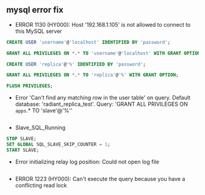 ## mysql error fix


* ERROR 1130 (HY000): Host '192.168.1.105' is not allowed to connect to this MySQL server

```sql
CREATE USER 'username'@'localhost' IDENTIFIED BY 'password';

GRANT ALL PRIVILEGES ON *.* TO 'username'@'localhost' WITH GRANT OPTION;

CREATE USER 'replica'@'%' IDENTIFIED BY 'password';

GRANT ALL PRIVILEGES ON *.* TO 'replica'@'%' WITH GRANT OPTION;

FLUSH PRIVILEGES;
```

* Error 'Can't find any matching row in the user table' on query. Default database: 'radiant_replica_test'. Query: 'GRANT ALL PRIVILEGES ON `apps`.* TO 'slave'@'%''

```sql

```

* Slave_SQL_Running

```sql
STOP SLAVE;
SET GLOBAL SQL_SLAVE_SKIP_COUNTER = 1; 
START SLAVE;
```

* Error initializing relay log position: Could not open log file
```sql

```

* ERROR 1223 (HY000): Can't execute the query because you have a conflicting read lock

```sql

```
